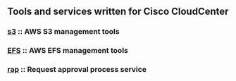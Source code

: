 ## Tools and services written for Cisco CloudCenter

### [s3](https://github.com/grimmtheory/c3/tree/master/s3) :: AWS S3 management tools

### [EFS](https://github.com/grimmtheory/c3/tree/master/efs) :: AWS EFS management tools

### [rap](https://github.com/grimmtheory/c3/tree/master/rap) :: Request approval process service
